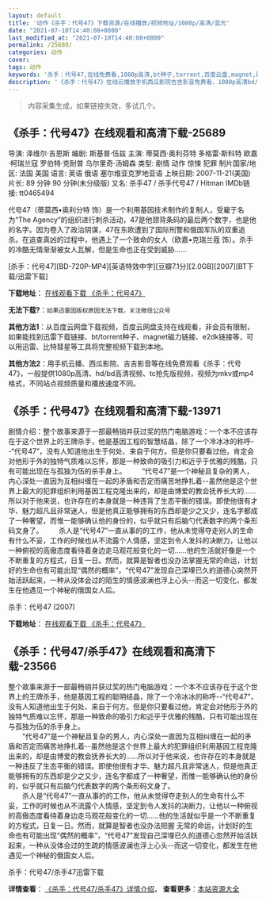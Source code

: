 ```yaml
---
layout: default
title: '动作《杀手：代号47》下载资源/在线播放/视频地址/1080p/高清/蓝光'
date: "2021-07-10T14:40:08+0800"
last_modified_at: "2021-07-10T14:40:08+0800"
permalink: /25689/
categories: 动作
cover:
tags: 动作
keywords: '杀手：代号47,在线免费看,1080p高清,bt种子,torrent,百度云盘,magnet,磁力链,迅雷下载资源'
description: '《杀手：代号47》在线云播放手机西瓜影院吉吉影音免费看，1080p高清bd/hd未删减完整版和tc抢先枪版，mkv/mp4格式，附带bt/torrent种子、magnet/磁力链、百度云盘、网盘资源迅雷下载链接'
---
```


>内容采集生成，如果链接失效，多试几个。


## 《杀手：代号47》在线观看和高清下载-25689

导演: 泽维尔·吉恩斯 编剧: 斯基普·伍兹 主演: 蒂莫西·奥利芬特 多格雷·斯科特 欧嘉·柯瑞兰寇 罗伯特·克耐普 乌尔里奇·汤姆森 类型: 剧情 动作 惊悚 犯罪 制片国家/地区: 法国 美国 语言: 英语 俄语 塞尔维亚克罗地亚语 上映日期: 2007-11-21(美国) 片长: 89 分钟 90 分钟(未分级版) 又名: 杀手47 / 杀手代号47 / Hitman IMDb链接: tt0465494

代号47（蒂莫西•奥利分特 饰）是一个利用基因技术制作的复制人，受雇于名为“The Agency”的组织进行刺杀活动，47是他颈背条码的最后两个数字，也是他的名字。因为卷入了政治阴谋，47在东欧遭到了国际刑警和俄国军队的双重追杀。在追查真凶的过程中，他遇上了一个致命的女人（欧嘉•克瑞兰蔻 饰）。杀手的冷酷无情渐渐被女人瓦解，但是生命也正在受到威胁……


[杀手：代号47][BD-720P-MP4][英语特效中字][豆瓣7.1分][2.0GB][2007][BT下载/迅雷下载]

**下载地址**： [在线观看下载 《杀手：代号47》](https://www.btdx8.com/torrent/hitman_2007.html) 


**无法下载?**：`如果迅雷因版权原因无法下载，关注微信公众号 `

**其他方法1**：从百度云网盘下载视频，百度云网盘支持在线观看，非会员有限制，如果能找到迅雷下载链接、bt/torrent种子、magnet磁力链接、e2dk链接等，可以用迅雷、比特彗星等工具将完整视频下载到本地。

**其他方法2**：用手机云播、西瓜影院、吉吉影音等在线免费观看《杀手：代号47》，一般提供1080p高清、hd/bd高清视频、tc抢先版视频，视频为mkv或mp4格式，不同站点视频质量和播放速度不同。


## 《杀手：代号47》在线观看和高清下载-13971

剧情介绍：整个故事来源于一部最畅销并获过奖的热门电脑游戏：一个本不应该存在于这个世界上的王牌杀手，他是基因工程的智慧结晶，除了一个冷冰冰的称呼--“代号47”，没有人知道他出生于何处、来自于何方。但是你只要看过他，肯定会对他形于外的独特气质难以忘怀，那是一种致命的吸引力和近乎于优雅的残酷，只有可能出现在与孤独为伍的杀手身上。 　　“代号47”是一个神秘且复杂的男人，内心深处一直因为互相纠缠在一起的矛盾和否定而痛苦地挣扎着--虽然他是这个世界上最大的犯罪组织利用基因工程克隆出来的，却是由博爱的教会抚养长大的……所以对于他来说，也许存在的本身就是一种违背了生态平衡的错误。即使他很有才华、魅力超凡且非常迷人，但是他真正能够拥有的东西却是少之又少，连名字都成了一种奢望，而惟一能够确认他的身份的，似乎就只有后脑勺代表数字的两个条形码文身了。 　　杀人是“代号47”一直从事的的工作，他从未觉得夺走别人的生命有什么不妥，工作的时候也从不流露个人情感，坚定到令人发抖的决断力，让他以一种俯视的高傲态度看待着身边走马观花般变化的一切……他的生活就好像是一个不断重复的方程式，日复一日。然而，就算是智者也没办法掌握无常的命运，计划好的生命也有可能出现“偶然的概率”，“代号47”发现自己深埋已久的道德心突然开始活跃起来，一种从没体会过的陌生的情感波澜也浮上心头--而这一切变化，都发生在他遇见一个神秘的俄国女人后。


杀手：代号47 (2007)

**下载地址**： [在线观看下载 《杀手：代号47》](https://www.btbtdy.me/btdy/dy5499.html) 


## 《杀手：代号47/杀手47》在线观看和高清下载-23566

整个故事来源于一部最畅销并获过奖的热门电脑游戏：一个本不应该存在于这个世界上的王牌杀手，他是基因工程的聪明结晶，除了一个冷冰冰的称呼--“代号47”，没有人知道他出生于何处、来自于何方。但是你只要看过他，肯定会对他形于外的独特气质难以忘怀，那是一种致命的吸引力和近乎于优雅的残酷，只有可能出现在与孤独为伍的杀手身上。<br />　　“代号47”是一个神秘且复杂的男人，内心深处一直因为互相纠缠在一起的矛盾和否定而痛苦地挣扎着--虽然他是这个世界上最大的犯罪组织利用基因工程克隆出来的，却是由博爱的教会抚养长大的&hellip;…所以对于他来说，也许存在的本身就是一种违反了生态平衡的错误。即使他很有才华、魅力超凡且非常迷人，但是他真正能够拥有的东西却是少之又少，连名字都成了一种奢望，而惟一能够确认他的身份的，似乎就只有后脑勺代表数字的两个条形码文身了。<br />　　杀人是“代号47”一直从事的的工作，他从未觉得夺走别人的生命有什么不妥，工作的时候也从不流露个人情感，坚定到令人发抖的决断力，让他以一种俯视的高傲态度看待着身边走马观花般变化的一切&hellip;…他的生活就似乎是一个不断重复的方程式，日复一日。然而，就算是智者也没办法把握 无常的命运，计划好的生命也有可能出现“偶然的概率&rdquo;，&ldquo;代号47”发现自己深埋已久的道德心忽然开始活跃起来，一种从没体会过的生疏的情感波澜也浮上心头--而这一切变化，都发生在他遇见一个神秘的俄国女人后。


杀手：代号47/杀手47迅雷下载

**详情查看**： [《杀手：代号47/杀手47》详情介绍](/movie/23566/)， **查看更多**：[本站资源大全](/movie/t/all/)


